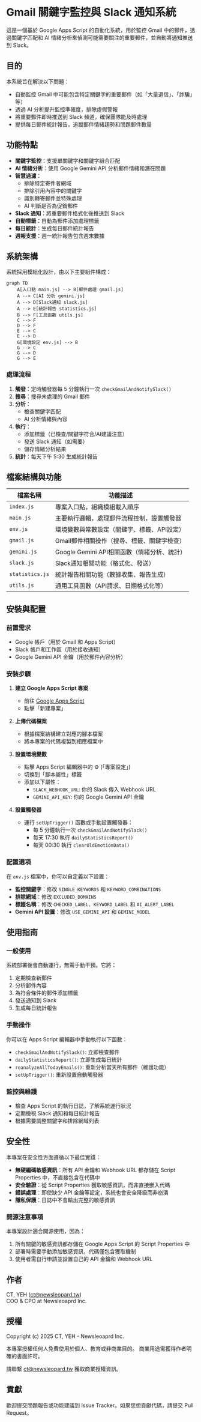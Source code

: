 # Gmail 關鍵字監控與 Slack 通知系統

這是一個基於 Google Apps Script 的自動化系統，用於監控 Gmail 中的郵件，透過關鍵字匹配和 AI 情緒分析來偵測可能需要關注的重要郵件，並自動將通知推送到 Slack。

## 目的

本系統旨在解決以下問題：
- 自動監控 Gmail 中可能包含特定關鍵字的重要郵件（如「大量退信」、「詐騙」等）
- 透過 AI 分析提升監控準確度，排除虛假警報
- 將重要郵件即時推送到 Slack 頻道，確保團隊能及時處理
- 提供每日郵件統計報告，追蹤郵件情緒趨勢和問題郵件數量

## 功能特點

- **關鍵字監控**：支援單關鍵字和關鍵字組合匹配
- **AI 情緒分析**：使用 Google Gemini API 分析郵件情緒和潛在問題
- **智慧過濾**：
  - 排除特定寄件者網域
  - 排除引用內容中的關鍵字
  - 識別轉寄郵件並特殊處理
  - AI 判斷是否為促銷郵件
- **Slack 通知**：將重要郵件格式化後推送到 Slack
- **自動標籤**：自動為郵件添加處理標籤
- **每日統計**：生成每日郵件統計報告
- **週報支援**：週一統計報告包含週末數據

## 系統架構

系統採用模組化設計，由以下主要組件構成：

```mermaid
graph TD
    A[入口點 main.js] --> B[郵件處理 gmail.js]
    A --> C[AI 分析 gemini.js]
    A --> D[Slack通知 slack.js]
    A --> E[統計報告 statistics.js]
    B --> F[工具函數 utils.js]
    C --> F
    D --> F
    E --> C
    E --> D
    G[環境設定 env.js] --> B
    G --> C
    G --> D
    G --> E
```

### 處理流程

1. **觸發**：定時觸發器每 5 分鐘執行一次 `checkGmailAndNotifySlack()`
2. **搜尋**：搜尋未處理的 Gmail 郵件
3. **分析**：
   - 檢查關鍵字匹配
   - AI 分析情緒與內容
4. **執行**：
   - 添加標籤（已檢查/關鍵字符合/AI建議注意）
   - 發送 Slack 通知（如需要）
   - 儲存情緒分析結果
5. **統計**：每天下午 5:30 生成統計報告

## 檔案結構與功能

| 檔案名稱 | 功能描述 |
|---------|--------|
| `index.js` | 專案入口點，組織模組載入順序 |
| `main.js` | 主要執行邏輯，處理郵件流程控制，設置觸發器 |
| `env.js` | 環境變數與常數設定（關鍵字、標籤、API設定） |
| `gmail.js` | Gmail郵件相關操作（搜尋、標籤、關鍵字檢查） |
| `gemini.js` | Google Gemini API相關函數（情緒分析、統計） |
| `slack.js` | Slack通知相關功能（格式化、發送） |
| `statistics.js` | 統計報告相關功能（數據收集、報告生成） |
| `utils.js` | 通用工具函數（API請求、日期格式化等） |

## 安裝與配置

### 前置需求
- Google 帳戶（用於 Gmail 和 Apps Script）
- Slack 帳戶和工作區（用於接收通知）
- Google Gemini API 金鑰（用於郵件內容分析）

### 安裝步驟

1. **建立 Google Apps Script 專案**
   - 前往 [Google Apps Script](https://script.google.com/)
   - 點擊「新建專案」

2. **上傳代碼檔案**
   - 根據檔案結構建立對應的腳本檔案
   - 將本專案的代碼複製到相應檔案中

3. **設置環境變數**
   - 點擊 Apps Script 編輯器中的 ⚙️ (「專案設定」)
   - 切換到「腳本屬性」標籤
   - 添加以下屬性：
     - `SLACK_WEBHOOK_URL`: 你的 Slack 傳入 Webhook URL
     - `GEMINI_API_KEY`: 你的 Google Gemini API 金鑰

4. **設置觸發器**
   - 運行 `setUpTrigger()` 函數或手動設置觸發器：
     - 每 5 分鐘執行一次 `checkGmailAndNotifySlack()`
     - 每天 17:30 執行 `dailyStatisticsReport()`
     - 每天 00:30 執行 `clearOldEmotionData()`

### 配置選項

在 `env.js` 檔案中，你可以自定義以下設置：

- **監控關鍵字**：修改 `SINGLE_KEYWORDS` 和 `KEYWORD_COMBINATIONS`
- **排除網域**：修改 `EXCLUDED_DOMAINS`
- **標籤名稱**：修改 `CHECKED_LABEL`、`KEYWORD_LABEL` 和 `AI_ALERT_LABEL`
- **Gemini API 設置**：修改 `USE_GEMINI_API` 和 `GEMINI_MODEL`

## 使用指南

### 一般使用

系統部署後會自動運行，無需手動干預。它將：
1. 定期檢查新郵件
2. 分析郵件內容
3. 為符合條件的郵件添加標籤
4. 發送通知到 Slack
5. 生成每日統計報告

### 手動操作

你可以在 Apps Script 編輯器中手動執行以下函數：

- `checkGmailAndNotifySlack()`: 立即檢查郵件
- `dailyStatisticsReport()`: 立即生成每日統計
- `reanalyzeAllTodayEmails()`: 重新分析當天所有郵件（維護功能）
- `setUpTrigger()`: 重新設置自動觸發器

### 監控與維護

- 檢查 Apps Script 的執行日誌，了解系統運行狀況
- 定期檢視 Slack 通知和每日統計報告
- 根據需要調整關鍵字和排除網域列表

## 安全性

本專案在安全性方面遵循以下最佳實踐：

- **無硬編碼敏感資訊**：所有 API 金鑰和 Webhook URL 都存儲在 Script Properties 中，不直接包含在代碼中
- **安全驗證**：從 Script Properties 獲取敏感資訊，而非直接嵌入代碼
- **錯誤處理**：即使缺少 API 金鑰等設定，系統也會安全降級而非崩潰
- **隱私保護**：日誌中不會輸出完整的敏感資訊

### 開源注意事項

本專案設計適合開源使用，因為：
1. 所有關鍵的敏感資訊都存儲在 Google Apps Script 的 Script Properties 中
2. 部署時需要手動添加敏感資訊，代碼僅包含獲取機制
3. 使用者需自行申請並設置自己的 API 金鑰和 Webhook URL

## 作者

CT, YEH (ct@newsleopard.tw)  
COO & CPO at Newsleoaprd Inc.

## 授權

Copyright (c) 2025 CT, YEH - Newsleoaprd Inc.

本專案授權任何人免費使用於個人、教育或非商業目的。
商業用途需獲得作者明確的書面許可。

請聯繫 ct@newsleopard.tw 獲取商業授權資訊。

## 貢獻

歡迎提交問題報告或功能建議到 Issue Tracker。如果您想貢獻代碼，請提交 Pull Request。
